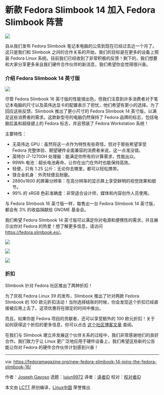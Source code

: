 [#]: subject: "New Fedora Slimbook 14″ joins the Fedora Slimbook 16″"
[#]: via: "https://fedoramagazine.org/new-fedora-slimbook-14-joins-the-fedora-slimbook-16/"
[#]: author: "Joseph Gayoso https://fedoramagazine.org/author/joseph/"
[#]: collector: "lujun9972/lctt-scripts-1693450080"
[#]: translator: "ChatGPT"
[#]: reviewer: "wxy"
[#]: publisher: "wxy"
[#]: url: "https://linux.cn/article-16377-1.html"

新款 Fedora Slimbook 14 加入 Fedora Slimbook 阵营
=====

![][6]

自从我们发布 Fedora Slimbook 笔记本电脑的公告到现在已经过去近一个月了。这只是我们和 Slimbook 之间的合作关系的开始，我们的目标是在更多的设备上预装 Fedora Linux 系统。目前我们已经收到了非常积极的反馈！剩下的，我们想要和大家分享更多来自我们硬件合作伙伴的新消息，我们希望你会觉得很兴奋。

### 介绍 Fedora Slimbook 14 英寸版

![][3]

尽管 Fedora Slimbook 16 英寸版的性能很出色，但我们注意到许多消费者对于笔记本电脑的尺寸以及英伟达显卡的配置表示了担忧，他们希望有更小的选择。为了回应这些反馈，Slimbook 推出了更小尺寸的 Fedora Slimbook 14 英寸版，以满足这些消费者的需求。这款新型号的电脑仍然保持了 Fedora 品牌的标志，包括电脑后盖和超级键上的 Fedora 标志，并且预装了 Fedora Workstation 系统！

主要特性：

  * 无英伟达 GPU：虽然将这一点作为特性有些奇怪，但对于那些希望享受 Fedora 完整体验、期望硬件全面兼容的消费者来说，这一点准没错。
  * 英特尔 i7-12700H 处理器：能满足你所有的计算需求，性能出众。
  * 99Wh 电池：超长电池寿命，让你在出门在外时也能保持高效。
  * 轻便，只有 1.25 公斤：无论你去哪里，都可以轻松携带。
  * 镁合金机身：外壳轻便且耐磨。
  * 2880x1800 的屏幕分辨率：在高分辨率的显示屏上享受鲜明的视觉效果和细节。
  * 99% 的 sRGB 色彩准确度：非常适合设计师，媒体和内容创作人员使用。

与 Fedora Slimbook 16 英寸版一样，每售出一台 Fedora Slimbook 14 英寸版，都会有 3% 的收益捐献给 GNOME 基金会。

我们希望 Fedora Slimbook 14 英寸版可以满足你对电源和便携性的需求，并且展示出你对 Fedora 的热爱！想了解更多信息，请访问 <https://fedora.slimbook.es/>。

![][4]

![][5]

![][7]

### 折扣

Slimbook 针对 Fedora 社区推出了两种折扣！

为了庆祝 Fedora Linux 39 的发布，Slimbook 推出了针对两款 Fedora Slimbook 的 100 欧元折扣活动！当你选择结账的时候，你会发现这个折扣已经直接被应用上去了。这项优惠将在限定的时间中推出。

而且，如果你是 Fedora 项目的贡献者，还可以享受额外的 100 欧元折扣！关于如何获得这个折扣的更多信息，你可以点击 [这个社区博客文章][8] 查阅。

在我们与 Slimbook 建立并发展这个伙伴关系的过程中，我们非常感谢他们的良好合作。我们致力于让 Linux 更广泛地应用于硬件设备上，我们希望这些新的公告能让你对 Fedora 的硬件合作伙伴计划感到兴奋！


--------------------------------------------------------------------------------

via: https://fedoramagazine.org/new-fedora-slimbook-14-joins-the-fedora-slimbook-16/

作者：[Joseph Gayoso][a]
选题：[lujun9972][b]
译者：[译者ID](https://github.com/译者ID)
校对：[校对者ID](https://github.com/校对者ID)

本文由 [LCTT](https://github.com/LCTT/TranslateProject) 原创编译，[Linux中国](https://linux.cn/) 荣誉推出

[a]: https://fedoramagazine.org/author/joseph/
[b]: https://github.com/lujun9972
[1]: https://fedoramagazine.org/wp-content/uploads/2023/10/fedora-slimbook-masto-816x345.jpg
[2]: https://www.behance.net/daimarstein
[3]: https://fedoramagazine.org/wp-content/uploads/2023/11/Executive1416_FEDORA-1024x431.png
[4]: https://fedoramagazine.org/wp-content/uploads/2023/11/FedoraSlimbook_14_Keyboard-1024x683.jpg
[5]: https://fedoramagazine.org/wp-content/uploads/2023/11/FedoraSlimbook-1024x749.jpg
[6]: https://fedoramagazine.org/wp-content/uploads/2023/11/FedoraSlimbook_14_Key_F-947x1024.jpg
[7]: https://fedoramagazine.org/wp-content/uploads/2023/11/FEDORA_Pantalla_1614-1024x340.png
[8]: https://communityblog.fedoraproject.org/fedora-slimbook-contributor-discount/
